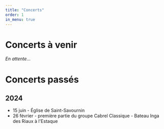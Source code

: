 ```yaml
---
title: "Concerts"
order: 1
in_menu: true
---
```

# Concerts à venir

*En attente…*

# Concerts passés

## 2024
- 15 juin - Église de Saint-Savournin
- 26 février - première partie du groupe Cabrel Classique - Bateau Inga des Riaux à l'Estaque 